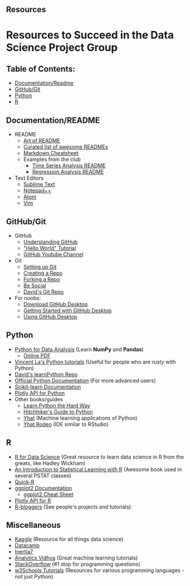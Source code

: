 ## Resources 

# Resources to Succeed in the Data Science Project Group

## Table of Contents:
- [Documentation/Readme](#documentation/readme)
- [GitHub/Git](#github/git)
- [Python](#python)
- [R](#R)

## Documentation/README
- README
  - [Art of README](https://github.com/noffle/art-of-readme)
  - [Curated list of awesome READMEs](https://github.com/matiassingers/awesome-readme)
  - [Markdown Cheatsheet](https://github.com/adam-p/markdown-here/wiki/Markdown-Cheatsheet)
  - Examples from the club
    - [Time Series Analysis README](https://github.com/inertia7/timeSeries_sp500_R/blob/master/README.md)
    - [Regression Analysis README](https://github.com/inertia7/regression_bostonHousing_R/blob/master/README.md)
- Text Editors
  - [Sublime Text](https://www.sublimetext.com/)
  - [Notepad++](https://notepad-plus-plus.org/)
  - [Atom](https://atom.io/)
  - [Vim](http://www.vim.org/download.php)

## GitHub/Git
- GitHub
  - [Understanding GitHub](https://guides.github.com/introduction/flow/)
  - ["Hello World" Tutorial](https://guides.github.com/activities/hello-world/)
  - [GitHub Youtube Channel](https://www.youtube.com/githubguides)
- Git
  - [Setting up Git](https://help.github.com/articles/set-up-git/)
  - [Creating a Repo](https://help.github.com/articles/create-a-repo/)
  - [Forking a Repo](https://help.github.com/articles/fork-a-repo/)
  - [Be Social](https://help.github.com/articles/be-social/)
  - [David's Git Repo](https://github.com/dcamposliz/learnGit)
- For noobs:
  - [Download GitHub Desktop](https://desktop.github.com/)
  - [Getting Started with GitHub Desktop](https://help.github.com/desktop/guides/getting-started/)
  - [Using GitHub Desktop](https://help.github.com/desktop/guides/contributing/)

## Python
- [Python for Data Analysis](https://www.amazon.com/Python-Data-Analysis-Wrangling-IPython/dp/1449319793/ref=sr_1_1?ie=UTF8&qid=1491777091&sr=8-1&keywords=python+for+data+analysis) (Learn __NumPy__ and __Pandas__)
  - [Online PDF](http://www3.canisius.edu/~yany/python/Python4DataAnalysis.pdf)
- [Vincent La's Python tutorials](http://vincela.com/python/) (Useful for people who are _rusty_ with Python)
- [David's learnPython Repo](https://github.com/dcamposliz/learnPython)
- [Official Python Documentation](https://docs.python.org/3/) (For more advanced users)
- [Scikit-learn Documentation](http://scikit-learn.org/stable/)
- [Plotly API for Python](https://plot.ly/python/)
- Other books/guides
  - [Learn Python the Hard Way](https://learnpythonthehardway.org/book/)
  - [Hitchhiker's Guide to Python](http://docs.python-guide.org/en/latest/)
  - [Yhat](https://www.yhat.com/) (Machine learning applications of Python)
  - [Yhat Rodeo](https://www.yhat.com/products/rodeo) (IDE similar to RStudio)

## R
- [R for Data Science](http://r4ds.had.co.nz/index.html) (Great resource to learn data science in R from the greats, like Hadley Wickham)
- [An Introduction to Statistical Learning with R](http://www-bcf.usc.edu/~gareth/ISL/) (Awesome book used in several PSTAT classes)
- [Quick-R](http://www.statmethods.net/)
- [ggplot2 Documentation](http://docs.ggplot2.org/current/)
  - [ggplot2 Cheat Sheet](https://www.rstudio.com/wp-content/uploads/2015/03/ggplot2-cheatsheet.pdf)
- [Plotly API for R](https://plot.ly/r/)
- [R-bloggers](https://www.r-bloggers.com/) (See people's projects and tutorials)

## Miscellaneous
- [Kaggle](https://www.kaggle.com/) (Resource for all things data science)
- [Datacamp](https://www.datacamp.com/)
- [Inertia7](http://www.inertia7.com/)
- [Analytics Vidhya](https://www.analyticsvidhya.com/) (Great machine learning tutorials)
- [StackOverflow](http://stackoverflow.com/) (#1 stop for programming questions)
- [w3Schools Tutorials](https://www.w3schools.com/) (Resources for various programming languages - not just Python)